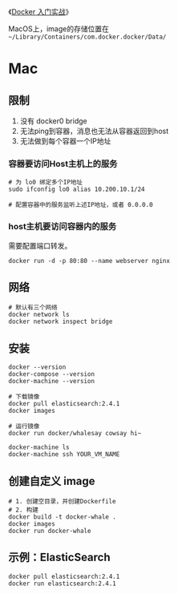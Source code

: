 
《[Docker 入门实战](http://yuedu.baidu.com/ebook/d817967416fc700abb68fca1?fr=aladdin&key=docker&f=read###)》

MacOS上，image的存储位置在 `~/Library/Containers/com.docker.docker/Data/`

# Mac



## 限制
1. 没有 docker0 bridge
1. 无法ping到容器，消息也无法从容器返回到host
1. 无法做到每个容器一个IP地址
 



### 容器要访问Host主机上的服务

```
# 为 lo0 绑定多个IP地址
sudo ifconfig lo0 alias 10.200.10.1/24

# 配置容器中的服务监听上述IP地址，或者 0.0.0.0

```

### host主机要访问容器内的服务
需要配置端口转发。

```
docker run -d -p 80:80 --name webserver nginx
```

## 网络

```
# 默认有三个网络
docker network ls 
docker network inspect bridge
```

## 安装

```
docker --version
docker-compose --version
docker-machine --version

# 下载镜像
docker pull elasticsearch:2.4.1
docker images

# 运行镜像
docker run docker/whalesay cowsay hi~

docker-machine ls
docker-machine ssh YOUR_VM_NAME
```

## 创建自定义 image

```
# 1. 创建空目录，并创建Dockerfile
# 2. 构建
docker build -t docker-whale .
docker images
docker run docker-whale
```

## 示例：ElasticSearch

```
docker pull elasticsearch:2.4.1
docker run elasticsearch:2.4.1
```